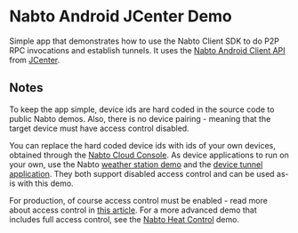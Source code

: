 # Nabto Android JCenter Demo

Simple app that demonstrates how to use the Nabto Client SDK to do P2P RPC invocations and establish tunnels. It uses the [Nabto Android Client API](https://github.com/nabto/android-client-api) from [JCenter](https://bintray.com/nabto/android/com.nabto.android%3Anabto-api).

## Notes

To keep the app simple, device ids are hard coded in the source code to public Nabto demos. Also, there is no device pairing - meaning that the target device must have access control disabled. 

You can replace the hard coded device ids with ids of your own devices, obtained through the [Nabto Cloud Console](https://console.cloud.nabto.com). As device applications to run on your own, use the Nabto [weather station demo](https://github.com/nabto/unabto/tree/master/apps/weather_station) and the [device tunnel application](https://github.com/nabto/unabto/tree/master/apps/tunnel). They both support disabled access control and can be used as-is with this demo.

For production, of course access control must be enabled - read more about access control in [this article](https://www.nabto.com/pairing-and-access-control-part-1-intro-and-device/). For a more advanced demo that includes full access control, see the [Nabto Heat Control](https://github.com/nabto/ios-starter-nabto) demo.
